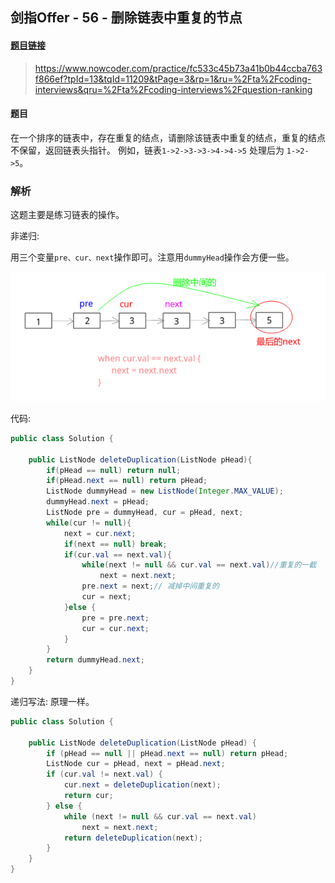 ## 剑指Offer - 56 - 删除链表中重复的节点

#### [题目链接](https://www.nowcoder.com/practice/fc533c45b73a41b0b44ccba763f866ef?tpId=13&tqId=11209&tPage=3&rp=1&ru=%2Fta%2Fcoding-interviews&qru=%2Fta%2Fcoding-interviews%2Fquestion-ranking)

> https://www.nowcoder.com/practice/fc533c45b73a41b0b44ccba763f866ef?tpId=13&tqId=11209&tPage=3&rp=1&ru=%2Fta%2Fcoding-interviews&qru=%2Fta%2Fcoding-interviews%2Fquestion-ranking

#### 题目

在一个排序的链表中，存在重复的结点，请删除该链表中重复的结点，重复的结点不保留，返回链表头指针。 例如，链表`1->2->3->3->4->4->5` 处理后为 `1->2->5`。

### 解析

这题主要是练习链表的操作。

非递归:

用三个变量`pre、cur、next`操作即可。注意用`dummyHead`操作会方便一些。

![56_s.png](images/56_s.png)

代码:

```java
public class Solution {
    
    public ListNode deleteDuplication(ListNode pHead){
        if(pHead == null) return null;
        if(pHead.next == null) return pHead;
        ListNode dummyHead = new ListNode(Integer.MAX_VALUE);
        dummyHead.next = pHead;
        ListNode pre = dummyHead, cur = pHead, next;
        while(cur != null){
            next = cur.next;
            if(next == null) break;
            if(cur.val == next.val){
                while(next != null && cur.val == next.val)//重复的一截
                    next = next.next;
                pre.next = next;// 减掉中间重复的
                cur = next;
            }else {
                pre = pre.next;
                cur = cur.next;
            }
        }
        return dummyHead.next;
    }
}
```

递归写法: 原理一样。

```java
public class Solution {

    public ListNode deleteDuplication(ListNode pHead) {
        if (pHead == null || pHead.next == null) return pHead;
        ListNode cur = pHead, next = pHead.next;
        if (cur.val != next.val) {
            cur.next = deleteDuplication(next);
            return cur;
        } else {
            while (next != null && cur.val == next.val)
                next = next.next;
            return deleteDuplication(next);
        }
    }
}
```

